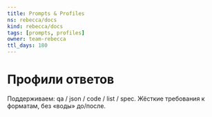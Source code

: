 ```yaml
---
title: Prompts & Profiles
ns: rebecca/docs
kind: rebecca/docs
tags: [prompts, profiles]
owner: team-rebecca
ttl_days: 180
---
```


# Профили ответов

Поддерживаем: qa / json / code / list / spec. Жёсткие требования к форматам, без «воды» до/после.
